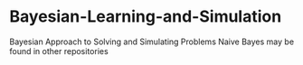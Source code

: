 # Bayesian-Learning-and-Simulation
Bayesian Approach to Solving and Simulating Problems
Naive Bayes may be found in other repositories
